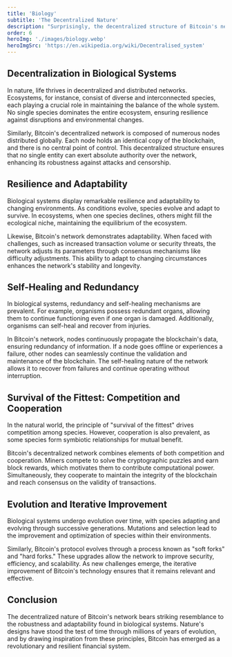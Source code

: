 ```yaml
---
title: 'Biology'
subtitle: 'The Decentralized Nature'
description: "Surprisingly, the decentralized structure of Bitcoin's network exhibits intriguing parallels with biological systems found in nature. Nature has long been a source of inspiration for innovative solutions, and in this section, we explore how the principles of decentralization and resilience observed in biological systems resonate with the essence of Bitcoin's architecture."
order: 6
heroImg: './images/biology.webp'
heroImgSrc: 'https://en.wikipedia.org/wiki/Decentralised_system'
---
```


## Decentralization in Biological Systems

In nature, life thrives in decentralized and distributed networks. Ecosystems, for instance, consist of diverse and interconnected species, each playing a crucial role in maintaining the balance of the whole system. No single species dominates the entire ecosystem, ensuring resilience against disruptions and environmental changes.

Similarly, Bitcoin's decentralized network is composed of numerous nodes distributed globally. Each node holds an identical copy of the blockchain, and there is no central point of control. This decentralized structure ensures that no single entity can exert absolute authority over the network, enhancing its robustness against attacks and censorship.

## Resilience and Adaptability

Biological systems display remarkable resilience and adaptability to changing environments. As conditions evolve, species evolve and adapt to survive. In ecosystems, when one species declines, others might fill the ecological niche, maintaining the equilibrium of the ecosystem.

Likewise, Bitcoin's network demonstrates adaptability. When faced with challenges, such as increased transaction volume or security threats, the network adjusts its parameters through consensus mechanisms like difficulty adjustments. This ability to adapt to changing circumstances enhances the network's stability and longevity.

## Self-Healing and Redundancy

In biological systems, redundancy and self-healing mechanisms are prevalent. For example, organisms possess redundant organs, allowing them to continue functioning even if one organ is damaged. Additionally, organisms can self-heal and recover from injuries.

In Bitcoin's network, nodes continuously propagate the blockchain's data, ensuring redundancy of information. If a node goes offline or experiences a failure, other nodes can seamlessly continue the validation and maintenance of the blockchain. The self-healing nature of the network allows it to recover from failures and continue operating without interruption.

## Survival of the Fittest: Competition and Cooperation

In the natural world, the principle of "survival of the fittest" drives competition among species. However, cooperation is also prevalent, as some species form symbiotic relationships for mutual benefit.

Bitcoin's decentralized network combines elements of both competition and cooperation. Miners compete to solve the cryptographic puzzles and earn block rewards, which motivates them to contribute computational power. Simultaneously, they cooperate to maintain the integrity of the blockchain and reach consensus on the validity of transactions.

## Evolution and Iterative Improvement

Biological systems undergo evolution over time, with species adapting and evolving through successive generations. Mutations and selection lead to the improvement and optimization of species within their environments.

Similarly, Bitcoin's protocol evolves through a process known as "soft forks" and "hard forks." These upgrades allow the network to improve security, efficiency, and scalability. As new challenges emerge, the iterative improvement of Bitcoin's technology ensures that it remains relevant and effective.

## Conclusion

The decentralized nature of Bitcoin's network bears striking resemblance to the robustness and adaptability found in biological systems. Nature's designs have stood the test of time through millions of years of evolution, and by drawing inspiration from these principles, Bitcoin has emerged as a revolutionary and resilient financial system.
